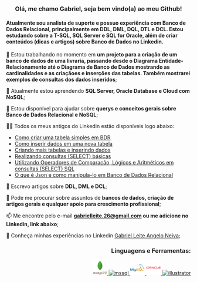 <h3 align="center">Olá, me chamo Gabriel, seja bem vindo(a) ao meu Github!</h3>
<h4 align="lefr">Atualmente sou analista de suporte e possuo experiência com Banco de Dados Relacional, principalmente em DDL, DML, DQL, DTL e DCL.
Estou estudando sobre a T-SQL, SQL Server e SQL for Oracle, além de criar conteúdos (dicas e artigos) sobre Banco de Dados no Linkedin.</h4>

🔭 Estou trabalhando no momento em **um projeto para a criação de um banco de dados de uma livraria, passando desde o Diagrama Entidade-Relacionamento até o Diagrama de Banco de Dados mostrando as cardinalidades e as criaçãoes e inserções das tabelas. Também mostrarei exemplos de consultas dos dados inseridos**;

🌱 Atualmente estou aprendendo **SQL Server, Oracle Database e Cloud com NoSQL**;

🤝 Estou disponível para ajudar sobre **querys e conceitos gerais sobre Banco de Dados Relacional e NoSQL**;

👨‍💻 Todos os meus antigos do Linkedin estão disponíveis logo abaixo:

  <ul>
  <li><a href="https://www.linkedin.com/pulse/como-criar-uma-tabela-simples-em-bdr-descomplica-leite-angelo-neiva/">Como criar uma tabela simples em BDR</a></li>
  <li><a href="https://www.linkedin.com/pulse/como-inserir-dados-em-uma-nova-tabela-descomplica-gabriel/">Como inserir dados em uma nova tabela</a></li>
  <li><a href="https://www.linkedin.com/pulse/criando-mais-tabelas-e-inserindo-dados-descomplica-gabriel/">Criando mais tabelas e inserindo dados</a></li>
  <li><a href="https://www.linkedin.com/pulse/realizando-consultas-select-b%C3%A1sicas-descomplica-leite-angelo-neiva-1f/">Realizando consultas (SELECT) básicas</a></li>
  <li><a href="https://www.linkedin.com/pulse/utilizando-operadores-de-compara%C3%A7%C3%A3o-l%C3%B3gicos-e-em-sql-gabriel/">Utilizando Operadores de Comparação, Lógicos e Aritméticos em consultas (SELECT) SQL</a></li>
  <li><a href="https://www.linkedin.com/pulse/o-que-%C3%A9-json-e-como-manipula-lo-em-banco-de-dados-gabriel/">O que é Json e como manipula-lo em Banco de Dados Relacional</a></li>
</ul>

📝 Escrevo artigos sobre **DDL, DML e DCL**;

💬 Pode me procurar sobre assuntos de **bancos de dados, criação de artigos gerais e qualquer apoio para crescimento profissional**;

📫 Me encontre pelo e-mail **gabrielleite.26@gmail.com ou me adicione no Linkedin, link abaixo**;

📄 Conheça minhas experiências no Linkedin [Gabriel Leite Angelo Neiva](https://www.linkedin.com/in/gabriel-l-a-neiva/);


<h3 align="right">Linguagens e Ferramentas:</h3>

<p align="right"> 
<a href="https://www.mongodb.com/" target="_blank" rel="noreferrer"> 
<img src="https://raw.githubusercontent.com/devicons/devicon/master/icons/mongodb/mongodb-original-wordmark.svg" alt="mongodb" width="40" height="40"/> </a> 
<a href="https://www.microsoft.com/en-us/sql-server" target="_blank" rel="noreferrer"> <img src="https://www.svgrepo.com/show/303229/microsoft-sql-server-logo.svg" alt="mssql" width="40" height="40"/> </a> 
<a href="https://www.mysql.com/" target="_blank" rel="noreferrer"> <img src="https://raw.githubusercontent.com/devicons/devicon/master/icons/mysql/mysql-original-wordmark.svg" alt="mysql" width="40" height="40"/> </a> 
<a href="https://www.oracle.com/" target="_blank" rel="noreferrer"> <img src="https://raw.githubusercontent.com/devicons/devicon/master/icons/oracle/oracle-original.svg" alt="oracle" width="40" height="40"/> </a> 
<a href="https://www.adobe.com/in/products/illustrator.html" target="_blank" rel="noreferrer"> 
<img src="https://www.vectorlogo.zone/logos/adobe_illustrator/adobe_illustrator-icon.svg" alt="illustrator" width="40" height="40"/> </a> 
</p>

